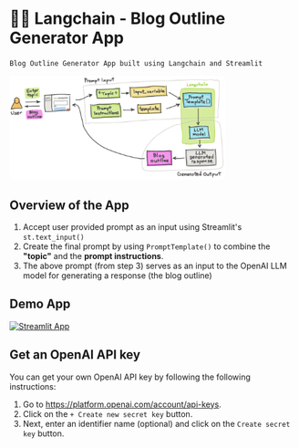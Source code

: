 # 🦜🔗 Langchain - Blog Outline Generator App
```
Blog Outline Generator App built using Langchain and Streamlit
```

<img src="diagram.jpg" width="75%">


## Overview of the App
1. Accept user provided prompt as an input using Streamlit's `st.text_input()`
2. Create the final prompt by using `PromptTemplate()` to combine the **"topic"** and the **prompt instructions**.
3. The above prompt (from step 3) serves as an input to the OpenAI LLM model for generating a response (the blog outline)

## Demo App

[![Streamlit App](https://static.streamlit.io/badges/streamlit_badge_black_white.svg)](https://langchain-text-summarization.streamlit.app/)

## Get an OpenAI API key

You can get your own OpenAI API key by following the following instructions:
1. Go to https://platform.openai.com/account/api-keys.
2. Click on the `+ Create new secret key` button.
3. Next, enter an identifier name (optional) and click on the `Create secret key` button.
